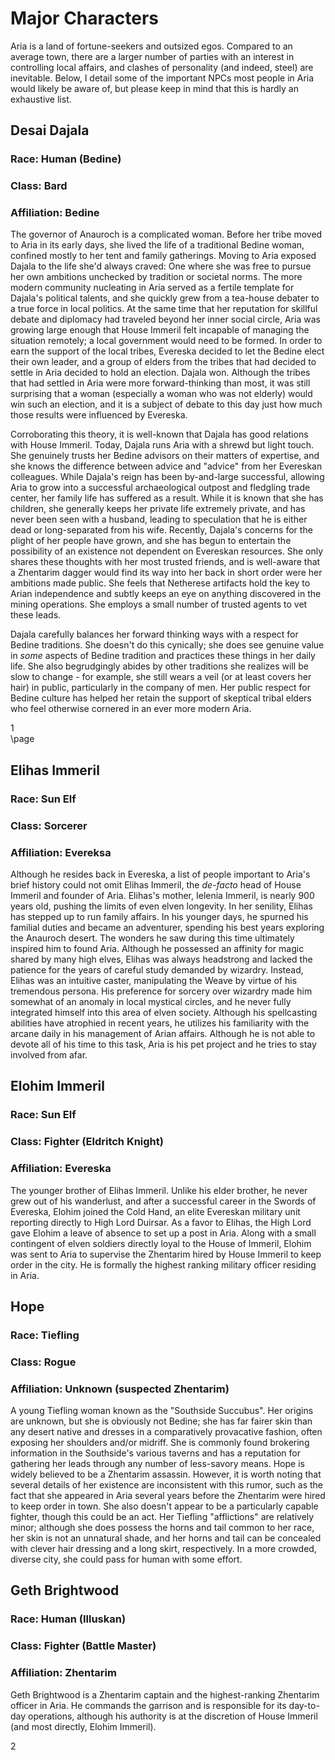 # Major Characters

Aria is a land of fortune-seekers and outsized egos. Compared to an average town, there are a larger number of parties with an interest in controlling local affairs, and clashes of personality (and indeed, steel) are inevitable. Below, I detail some of the important NPCs most people in Aria would likely be aware of, but please keep in mind that this is hardly an exhaustive list.

## Desai Dajala

### Race: Human (Bedine)
### Class: Bard
### Affiliation: Bedine

The governor of Anauroch is a complicated woman. Before her tribe moved to Aria in its early days, she lived the life of a traditional Bedine woman, confined mostly to her tent and family gatherings. Moving to Aria exposed Dajala to the life she'd always craved: One where she was free to pursue her own ambitions unchecked by tradition or societal norms. The more modern community nucleating in Aria served as a fertile template for Dajala's political talents, and she quickly grew from a tea-house debater to a true force in local politics. At the same time that her reputation for skillful debate and diplomacy had traveled beyond her inner social circle, Aria was growing large enough that House Immeril felt incapable of managing the situation remotely; a local government would need to be formed. In order to earn the support of the local tribes, Evereska decided to let the Bedine elect their own leader, and a group of elders from the tribes that had decided to settle in Aria decided to hold an election. Dajala won. Although the tribes that had settled in Aria were more forward-thinking than most, it was still surprising that a woman (especially a woman who was not elderly) would win such an election, and it is a subject of debate to this day just how much those results were influenced by Evereska. 

Corroborating this theory, it is well-known that Dajala has good relations with House Immeril. Today, Dajala runs Aria with a shrewd but light touch. She genuinely trusts her Bedine advisors on their matters of expertise, and she knows the difference between advice and "advice" from her Evereskan colleagues. While Dajala's reign has been by-and-large successful, allowing Aria to grow into a successful archaeological outpost and fledgling trade center, her family life has suffered as a result. While it is known that she has children, she generally keeps her private life extremely private, and has never been seen with a husband, leading to speculation that he is either dead or long-separated from his wife. Recently, Dajala's concerns for the plight of her people have grown, and she has begun to entertain the possibility of an existence not dependent on Evereskan resources. She only shares these thoughts with her most trusted friends, and is well-aware that a Zhentarim dagger would find its way into her back in short order were her ambitions made public. She feels that Netherese artifacts hold the key to Arian independence and subtly keeps an eye on anything discovered in the mining operations. She employs a small number of trusted agents to vet these leads.

Dajala carefully balances her forward thinking ways with a respect for Bedine traditions. She doesn't do this cynically; she does see genuine value in _some_ aspects of Bedine tradition and practices these things in her daily life. She also begrudgingly abides by other traditions she realizes will be slow to change - for example, she still wears a veil (or at least covers her hair) in public, particularly in the company of men. Her public respect for Bedine culture has helped her retain the support of skeptical tribal elders who feel otherwise cornered in an ever more modern Aria.

<div class='pageNumber'>1</div>
</div>
\page

## Elihas Immeril

### Race: Sun Elf
### Class: Sorcerer
### Affiliation: Evereksa

Although he resides back in Evereska, a list of people important to Aria's brief history could not omit Elihas Immeril, the _de-facto_ head of House Immeril and founder of Aria. Elihas's mother, Ielenia Immeril, is nearly 900 years old, pushing the limits of even elven longevity. In her senility, Elihas has stepped up to run family affairs. In his younger days, he spurned his familial duties and became an adventurer, spending his best years exploring the Anauroch desert. The wonders he saw during this time ultimately inspired him to found Aria. Although he possessed an affinity for magic shared by many high elves, Elihas was always headstrong and lacked the patience for the years of careful study demanded by wizardry. Instead, Elihas was an intuitive caster, manipulating the Weave by virtue of his tremendous persona. His preference for sorcery over wizardry made him somewhat of an anomaly in local mystical circles, and he never fully integrated himself into this area of elven society. Although his spellcasting abilities have atrophied in recent years, he utilizes his familiarity with the arcane daily in his management of Arian affairs. Although he is not able to devote all of his time to this task, Aria is his pet project and he tries to stay involved from afar.

## Elohim Immeril

### Race: Sun Elf
### Class: Fighter (Eldritch Knight)
### Affiliation: Evereska

The younger brother of Elihas Immeril. Unlike his elder brother, he never grew out of his wanderlust, and after a successful career in the Swords of Evereska, Elohim joined the Cold Hand, an elite Evereskan military unit reporting directly to High Lord Duirsar. As a favor to Elihas, the High Lord gave Elohim a leave of absence to set up a post in Aria. Along with a small contingent of elven soldiers directly loyal to the House of Immeril, Elohim was sent to Aria to supervise the Zhentarim hired by House Immeril to keep order in the city. He is formally the highest ranking military officer residing in Aria.

## Hope

### Race: Tiefling
### Class: Rogue
### Affiliation: Unknown (suspected Zhentarim)

A young Tiefling woman known as the "Southside Succubus". Her origins are unknown, but she is obviously not Bedine; she has far fairer skin than any desert native and dresses in a comparatively provacative fashion, often exposing her shoulders and/or midriff. She is commonly found brokering information in the Southside's various taverns and has a reputation for gathering her leads through any number of less-savory means. Hope is widely believed to be a Zhentarim assassin. However, it is worth noting that several details of her existence are inconsistent with this rumor, such as the fact that she appeared in Aria several years before the Zhentarim were hired to keep order in town. She also doesn't appear to be a particularly capable fighter, though this could be an act. Her Tiefling "afflictions" are relatively minor; although she does possess the horns and tail common to her race, her skin is not an unnatural shade, and her horns and tail can be concealed with clever hair dressing and a long skirt, respectively. In a more crowded, diverse city, she could pass for human with some effort.

## Geth Brightwood

### Race: Human (Illuskan)
### Class: Fighter (Battle Master)
### Affiliation: Zhentarim

Geth Brightwood is a Zhentarim captain and the highest-ranking Zhentarim officer in Aria. He commands the garrison and is responsible for its day-to-day operations, although his authority is at the discretion of House Immeril (and most directly, Elohim Immeril).

<div class='pageNumber'>2</div>
</div>
